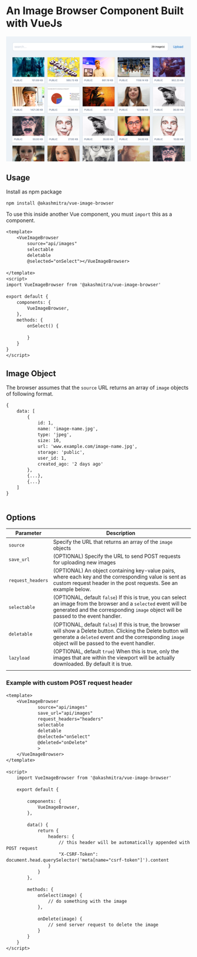 # An Image Browser Component Built with VueJs

![Image Gallery](images/example-image-1.png)



## Usage
Install as npm package

```
npm install @akashmitra/vue-image-browser
```

To use this inside another Vue component, you must `import` this as a component.

```
<template>
    <VueImageBrowser
        source="api/images"
        selectable
        deletable
        @selected="onSelect"></VueImageBrowser>

</template>
<script>
import VueImageBrowser from '@akashmitra/vue-image-browser'

export default {
    components: {
        VueImageBrowser,
    },
    methods: {
        onSelect() {

        }
    }
}
</script>

```

## Image Object

The browser assumes that the `source` URL returns an array of `image` objects of following format.

```
{
    data: [
        {
            id: 1,
            name: 'image-name.jpg',
            type: 'jpeg',
            size: 10,
            url: 'www.example.com/image-name.jpg',
            storage: 'public',
            user_id: 1,
            created_ago: '2 days ago'
        },
        {...},
        {...}
    ]
}


```

## Options

| Parameter           | Description                                                                                                                                                                                      |
|---------------------|--------------------------------------------------------------------------------------------------------------------------------------------------------------------------------------------------|
| `source`            | Specify the URL that returns an array of the  `image`  objects                                                                                                                                   |
| `save_url`          | (OPTIONAL) Specify the URL to send POST requests for uploading new images                                                                                                                                   |
| `request_headers`   | (OPTIONAL) An object containing key-value pairs, where each key and the corresponding value is sent as custom request header in the post requests. See an example below.                                    |
| `selectable`        | (OPTIONAL, default `false`) If this is true, you can select an image from the browser and a  `selected`  event will be generated and the corresponding  `image`  object will be passed to the event handler.                 |
| `deletable`         | (OPTIONAL, default `false`) If this is true, the browser will show a Delete button. Clicking the Delete button will generate a  `deleted`  event and the corresponding  `image`  object will be passed to the event handler. |
| `lazyload`          | (OPTIONAL, default `true`) When this is true, only the images that are within the viewport will be actually downloaded. By default it is true.                                                                              |
|                     |                                                                                                                                                                                                  |


### Example with custom POST request header

```
<template>
    <VueImageBrowser
            source="api/images"
            save_url="api/images"
            request_headers="headers"
            selectable
            deletable
            @selected="onSelect"
            @deleted="onDelete"
            >
    </VueImageBrowser>
</template>

<script>
    import VueImageBrowser from '@akashmitra/vue-image-browser'

    export default {

        components: {
            VueImageBrowser,
        },

        data() {
            return {
                headers: {
                    // this header will be automatically appended with POST request
                    "X-CSRF-Token": document.head.querySelector('meta[name="csrf-token"]').content
                }
            }
        },

        methods: {
            onSelect(image) {
                // do something with the image
            },

            onDelete(image) {
                // send server request to delete the image
            }
        }
    }
</script>

```